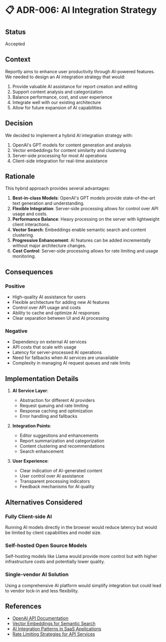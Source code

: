 # 📋 ADR-006: AI Integration Strategy

## Status

Accepted

## Context

Reportly aims to enhance user productivity through AI-powered features. We needed to design an AI integration strategy that would:

1. Provide valuable AI assistance for report creation and editing
2. Support content analysis and categorization
3. Balance performance, cost, and user experience
4. Integrate well with our existing architecture
5. Allow for future expansion of AI capabilities

## Decision

We decided to implement a hybrid AI integration strategy with:

1. OpenAI's GPT models for content generation and analysis
2. Vector embeddings for content similarity and clustering
3. Server-side processing for most AI operations
4. Client-side integration for real-time assistance

## Rationale

This hybrid approach provides several advantages:

1. **Best-in-class Models**: OpenAI's GPT models provide state-of-the-art text generation and understanding.
2. **Flexible Integration**: Server-side processing allows for control over API usage and costs.
3. **Performance Balance**: Heavy processing on the server with lightweight client interactions.
4. **Vector Search**: Embeddings enable semantic search and content clustering.
5. **Progressive Enhancement**: AI features can be added incrementally without major architecture changes.
6. **Cost Control**: Server-side processing allows for rate limiting and usage monitoring.

## Consequences

### Positive

- High-quality AI assistance for users
- Flexible architecture for adding new AI features
- Control over API usage and costs
- Ability to cache and optimize AI responses
- Clear separation between UI and AI processing

### Negative

- Dependency on external AI services
- API costs that scale with usage
- Latency for server-processed AI operations
- Need for fallbacks when AI services are unavailable
- Complexity in managing AI request queues and rate limits

## Implementation Details

1. **AI Service Layer**:
   - Abstraction for different AI providers
   - Request queuing and rate limiting
   - Response caching and optimization
   - Error handling and fallbacks

2. **Integration Points**:
   - Editor suggestions and enhancements
   - Report summarization and categorization
   - Content clustering and recommendations
   - Search enhancement

3. **User Experience**:
   - Clear indication of AI-generated content
   - User control over AI assistance
   - Transparent processing indicators
   - Feedback mechanisms for AI quality

## Alternatives Considered

### Fully Client-side AI

Running AI models directly in the browser would reduce latency but would be limited by client capabilities and model size.

### Self-hosted Open Source Models

Self-hosting models like Llama would provide more control but with higher infrastructure costs and potentially lower quality.

### Single-vendor AI Solution

Using a comprehensive AI platform would simplify integration but could lead to vendor lock-in and less flexibility.

## References

- [OpenAI API Documentation](https://platform.openai.com/docs/api-reference)
- [Vector Embeddings for Semantic Search](https://www.pinecone.io/learn/vector-embeddings/)
- [AI Integration Patterns in SaaS Applications](https://a16z.com/emerging-architectures-for-llm-applications/)
- [Rate Limiting Strategies for API Services](https://cloud.google.com/architecture/rate-limiting-strategies-techniques)

